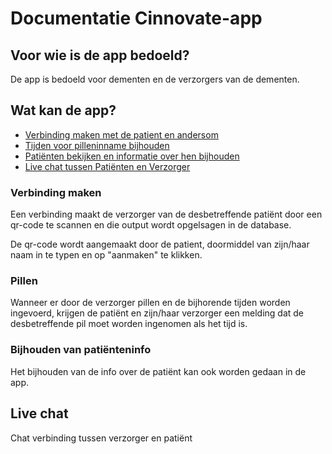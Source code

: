 # Documentatie Cinnovate-app

## Voor wie is de app bedoeld?
De app is bedoeld voor dementen en de verzorgers van de dementen.

## Wat kan de app?
* [Verbinding maken met de patient en andersom](#verbinding-maken)
* [Tijden voor pilleninname bijhouden](#pillen)
* [Patiënten bekijken en informatie over hen bijhouden](#bijhouden-van-patiënteninfo)
* [Live chat tussen Patiënten en Verzorger](#live-chat)


### Verbinding maken
Een verbinding maakt de verzorger van de desbetreffende patiënt door een qr-code te scannen en die output wordt opgelsagen in de database.

De qr-code wordt aangemaakt door de patient, doormiddel van zijn/haar naam in te typen en op "aanmaken" te klikken.

### Pillen
Wanneer er door de verzorger pillen en de bijhorende tijden worden ingevoerd, krijgen de patiënt en zijn/haar verzorger een melding dat de desbetreffende pil moet worden ingenomen als het tijd is.

### Bijhouden van patiënteninfo
Het bijhouden van de info over de patiënt kan ook worden gedaan in de app.

## Live chat
Chat verbinding tussen verzorger en patiënt
